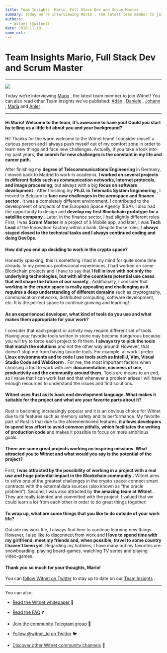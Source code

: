 ```yaml
---
title: Team Insights  Mario, Full Stack Dev and Scrum Master
summary: Today we’re interviewing Mario , the latest team member to join Witnet! You can also read other Team Insights we’ve published- Adán , Daniele , Johann , María and Anler . Hi Mario! Welcome to the team, it’s awesome to have you! Could you start by telling us a little bit about you and your background? Hi! Thanks for the warm welcome to the Witnet team! I consider myself a curious person and I always push myself out of my comfort zone in order to learn new things and face new challenges. Actually,
authors:
  - Witnet (@witnet)
date: 2018-11-19
some_url: 
---
```


# Team Insights  Mario, Full Stack Dev and Scrum Master



----


![](https://cdn-images-1.medium.com/max/2000/1*y9eFGuT-hDegYuuGDQBO8w.jpeg)

Today we’re interviewing 
[Mario](https://github.com/mariocao)
 , the latest team member to join Witnet! You can also read other Team Insights we’ve published: 
[Adán](https://medium.com/witnet/team-insights-ad%C3%A1n-witnets-tech-lead-368102102ff6)
 , 
[Daniele](https://medium.com/witnet/team-insights-daniele-witnets-operations-lead-6a72c8da8268)
 , 
[Johann](https://medium.com/witnet/team-insights-daniele-witnets-operations-lead-6a72c8da8268)
 , 
[María](https://medium.com/witnet/team-insights-mar%C3%ADa-back-end-engineer-27fef70af1d1)
 and 
[Anler](https://medium.com/witnet/team-insights-anler-back-end-engineer-and-functional-programmer-eca357baef47)
 .

----


#### Hi Mario! Welcome to the team, it’s awesome to have you! Could you start by telling us a little bit about you and your background?
Hi! Thanks for the warm welcome to the Witnet team!
I consider myself a curious person and I always push myself out of my comfort zone in order to learn new things and face new challenges. Actually, if you take a look into my past years, 
**the search for new challenges is the constant in my life and career path.**
 
After finishing my 
**degree of Telecommunications Engineering**
 in Germany, I moved back to Madrid to work in academia. 
**I worked on several projects in different fields such as communication networks, Internet protocols, and image processing**, but always with a big 
**focus on software development**
 .
After finishing my 
**Ph.D. in Telematic System Engineering**
 , I moved to Belgium to 
**face new challenges in the aerospace and finance sector**
 . It was a completely different environment. I contributed to the development of projects of the European Space Agency (ESA). I also had the opportunity to design and 
**develop my first Blockchain prototype for a satellite company**
 . Later, in the finance sector, I had slightly different roles. First, I was 
**Scrum Master**
 in a project of a Mobile app, and later, I was 
**Tech Lead**
 of the Innovation Factory within a bank. Despite those roles, I 
**always** **stayed closed to the technical tasks and I always continued coding and doing DevOps.**
 

#### How did you end up deciding to work in the crypto space?
Honestly speaking, this is something I had in my mind for quite some time already. In my previous professional experiences, I had worked on some Blockchain projects and I have to say that 
**I fell in love with not only the underlying technologies, but with all the countless potential use cases that will shape the future of our society**
 .
Additionally, I consider that 
**working in the crypto space is really appealing and challenging as it requires a deep understanding of different domains**
 such as cryptography, communication networks, distributed computing, software development, etc. It is the perfect space to continue growing and learning!

#### As an experienced developer, what kind of tools do you use and what makes them appropriate for your work?
I consider that each project or activity may require different set of tools. Having your favorite tools written in stone may become dangerous because you will try to force each project to fit them. 
**I always try to pick the tools that match the solutions**
 and not the other way around!
However, that doesn’t stop me from having favorite tools. For example, at work I prefer 
**Linux environments and to code I use tools such as IntelliJ, Vim, Visual Studio Code and WebStorm**
 .
For me, the most important factors when choosing a tool to work with are: 
**documentation, easiness of use, productivity and the community around them.**
 Tools are means to an end, so I value that I can work fast and that whenever a problem arises I will have enough resources to understand the issues and find solutions.

#### Witnet uses Rust as its back end development language. What makes it suitable for the project and what are your favorite parts about it?
Rust is becoming increasingly popular and it is an obvious choice for Witnet due to its features such as memory safety and its performance. My favorite part of Rust is that due to the aforementioned features, 
**it allows developers to spend less effort to avoid common pitfalls, which facilitates the writing of production code**
 and makes it possible to focus on more ambitious goals.

#### There are some great projects working on inspiring missions. What attracted you to Witnet and what would you say is the potential of the project?
First, 
**I was attracted by the possibility of working in a project with a real use and huge potential impact in the Blockchain community**
 . Witnet aims to solve one of the greatest challenges in the crypto space: connect smart contracts with the external data sources (also known as “the oracle problem”).
Second, I was also attracted by 
**the amazing team at Witnet**
 . They are really talented and committed with the project. I valued that we could learn a lot from each other in order to do great things together!

#### To wrap up, what are some things that you like to do outside of your work life?
Outside my work life, I always find time to continue learning new things. However, I also like to disconnect from work and 
**I love to spend time with my girlfriend, meet my friends and, when possible, travel to some country I haven’t been yet**.
Regarding my hobbies, I have many but my favorites are: snowboarding, playing board-games, watching TV series and playing video-games.

#### Thank you so much for your thoughts, Mario!
You can 
[follow Witnet on Twitter](http://twitter.com/witnet_io)
 to stay up to date on our 
[Team Insights](https://medium.com/witnet/tagged/team)
 .

----

You can also:



 *  [Read the Witnet whitepaper](https://witnet.io/static/witnet-whitepaper.pdf) 📃

 *  [Read the FAQ](https://witnet.io/#/faq) ❓

 *  [Join the community Telegram group](https://t.me/witnetio) 💬

 *  [Follow @witnet_io on Twitter](https://twitter.com/witnet_io) 🐦

 *  [Discover other Witnet community channels](https://witnet.io/#/contact) 👥
